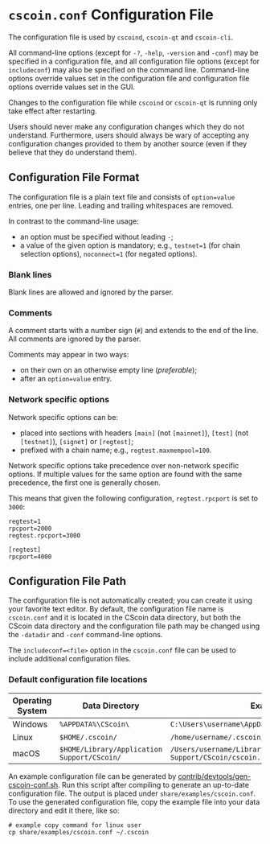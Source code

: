 # `cscoin.conf` Configuration File

The configuration file is used by `cscoind`, `cscoin-qt` and `cscoin-cli`.

All command-line options (except for `-?`, `-help`, `-version` and `-conf`) may be specified in a configuration file, and all configuration file options (except for `includeconf`) may also be specified on the command line. Command-line options override values set in the configuration file and configuration file options override values set in the GUI.

Changes to the configuration file while `cscoind` or `cscoin-qt` is running only take effect after restarting.

Users should never make any configuration changes which they do not understand. Furthermore, users should always be wary of accepting any configuration changes provided to them by another source (even if they believe that they do understand them).

## Configuration File Format

The configuration file is a plain text file and consists of `option=value` entries, one per line. Leading and trailing whitespaces are removed.

In contrast to the command-line usage:
- an option must be specified without leading `-`;
- a value of the given option is mandatory; e.g., `testnet=1` (for chain selection options), `noconnect=1` (for negated options).

### Blank lines

Blank lines are allowed and ignored by the parser.

### Comments

A comment starts with a number sign (`#`) and extends to the end of the line. All comments are ignored by the parser.

Comments may appear in two ways:
- on their own on an otherwise empty line (_preferable_);
- after an `option=value` entry.

### Network specific options

Network specific options can be:
- placed into sections with headers `[main]` (not `[mainnet]`), `[test]` (not `[testnet]`), `[signet]` or `[regtest]`;
- prefixed with a chain name; e.g., `regtest.maxmempool=100`.

Network specific options take precedence over non-network specific options.
If multiple values for the same option are found with the same precedence, the
first one is generally chosen.

This means that given the following configuration, `regtest.rpcport` is set to `3000`:

```
regtest=1
rpcport=2000
regtest.rpcport=3000

[regtest]
rpcport=4000
```

## Configuration File Path

The configuration file is not automatically created; you can create it using your favorite text editor. By default, the configuration file name is `cscoin.conf` and it is located in the CScoin data directory, but both the CScoin data directory and the configuration file path may be changed using the `-datadir` and `-conf` command-line options.

The `includeconf=<file>` option in the `cscoin.conf` file can be used to include additional configuration files.

### Default configuration file locations

Operating System | Data Directory | Example Path
-- | -- | --
Windows | `%APPDATA%\CScoin\` | `C:\Users\username\AppData\Roaming\CScoin\cscoin.conf`
Linux | `$HOME/.cscoin/` | `/home/username/.cscoin/cscoin.conf`
macOS | `$HOME/Library/Application Support/CScoin/` | `/Users/username/Library/Application Support/CScoin/cscoin.conf`

An example configuration file can be generated by [contrib/devtools/gen-cscoin-conf.sh](../contrib/devtools/gen-cscoin-conf.sh).
Run this script after compiling to generate an up-to-date configuration file.
The output is placed under `share/examples/cscoin.conf`.
To use the generated configuration file, copy the example file into your data directory and edit it there, like so:

```
# example copy command for linux user
cp share/examples/cscoin.conf ~/.cscoin
```
